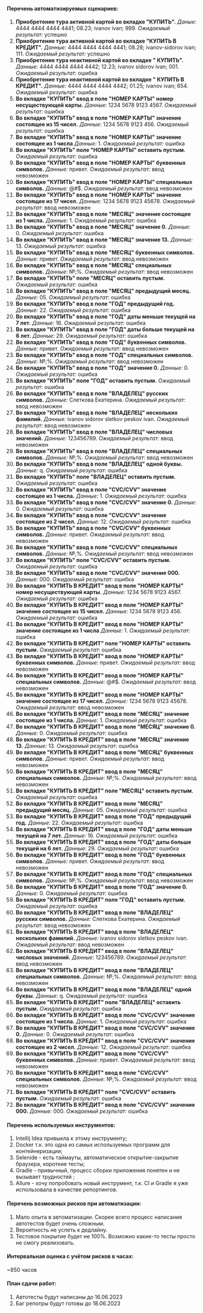 #### Перечень автоматизируемых сценариев:
1. **Приобретение тура активной картой во вкладке "КУПИТЬ".** *Даные:* 4444 4444 4444 4441; 08.23; ivanov ivan; 999. *Ожидаемый результат:* успешно
2. **Приобретение тура активной картой во вкладке "КУПИТЬ В КРЕДИТ".** *Данные:* 4444 4444 4444 4441; 08.28; ivanov-sidorov ivan; 111. *Ожидаемый результат:* успешно
3. **Приобретение тура неактивной картой во вкладке " КУПИТЬ".** *Данные:* 4444 4444 4444 4442; 12.23; ivanov sidorov ivan; 001. *Ожидаемый результат:* ошибка
4. **Приобретение тура неактивной картой во вкладке " КУПИТЬ В КРЕДИТ".** *Данные:* 4444 4444 4444 4442; 01.25; ivanov ivan; 654. *Ожидаемый результат:* ошибка
5. **Во вкладке "КУПИТЬ" ввод в поле "НОМЕР КАРТЫ" номер несуществующей карты.** *Данные:* 1234 5678 9123 4567. *Ожидаемый результат:* ошибка
6. **Во вкладке "КУПИТЬ" ввод в поле "НОМЕР КАРТЫ" значение состоящее из 15 чисел.** *Данные:* 1234 5678 9123 456. *Ожидаемый результат:* ошибка
7. **Во вкладке "КУПИТЬ" ввод в поле "НОМЕР КАРТЫ" значение состоящее из 1 числа** *Данные:* 1. *Ожидаемый результат:* ошибка
8. **Во вкладке "КУПИТЬ" поле "НОМЕР КАРТЫ" оставить пустым.** *Ожидаемый результат:* ошибка
9. **Во вкладке "КУПИТЬ" ввод в поле "НОМЕР КАРТЫ" буквенных символов.** *Данные:* привет. *Ожидаемый результат:* ввод невозможен
10. **Во вкладке "КУПИТЬ" ввод в поле "НОМЕР КАРТЫ" специальных символов.** *Данные:* @#$. *Ожидаемый результат:* ввод невозможен
11. **Во вкладке "КУПИТЬ" ввод в поле "НОМЕР КАРТЫ" значение состоящее из 17 чисел.** *Данные:* 1234 5678 9123 45678. *Ожидаемый результат:* ввод невозможен
12. **Во вкладке "КУПИТЬ" ввод в поле "МЕСЯЦ" значение состоящее из 1 числа.** *Данные:* 1. *Ожидаемый результат:* ошибка
13. **Во вкладке "КУПИТЬ" ввод в поле "МЕСЯЦ" значение 0.** *Данные:* 0. *Ожидаемый результат:* ошибка
14. **Во вкладке "КУПИТЬ" ввод в поле "МЕСЯЦ" значение 13.** *Данные:* 13. *Ожидаемый результат:* ошибка
15. **Во вкладке "КУПИТЬ" ввод в поле "МЕСЯЦ" буквенных символов.** *Данные:* привет. *Ожидаемый результат:* ввод невозможен
16. **Во вкладке "КУПИТЬ" ввод в поле "МЕСЯЦ" специальных символов.** *Данные:* №;%. *Ожидаемый результат:* ввод невозможен
17. **Во вкладке "КУПИТЬ" поле "МЕСЯЦ" оставить пустым.** *Ожидаемый результат:* ошибка
18. **Во вкладке "КУПИТЬ" ввод в поле "МЕСЯЦ" предыдущий месяц.** *Данные:* 05. *Ожидаемый результат:* ошибка
19. **Во вкладке "КУПИТЬ" ввод в поле "ГОД" предыдущий год.** *Данные:* 22. *Ожидаемый результат:* ошибка
20. **Во вкладке "КУПИТЬ" ввод в поле "ГОД" даты меньше текущей на 7 лет.** *Данные:* 16. *Ожидаемый результат:* ошибка
21. **Во вкладке "КУПИТЬ" ввод в поле "ГОД" даты больше текущей на 6 лет.** *Данные:* 29. *Ожидаемый результат:* ошибка
22. **Во вкладке "КУПИТЬ" ввод в поле "ГОД" буквенных символов.** *Данные:* привет. *Ожидаемый результат:* ввод невозможен
23. **Во вкладке "КУПИТЬ" ввод в поле "ГОД" специальных символов.** *Данные:* №;%. *Ожидаемый результат:* ввод невозможен
24. **Во вкладке "КУПИТЬ" ввод в поле "ГОД" значение 0.** *Данные:* 0. *Ожидаемый результат:* ошибка
25. **Во вкладке "КУПИТЬ" поле "ГОД" оставить пустым.** *Ожидаемый результат:* ошибка
26. **Во вкладке "КУПИТЬ" ввод в поле "ВЛАДЕЛЕЦ" русских символов.** *Данные:* Слеткова Екатерина. *Ожидаемый результат:* ввод невозможен
27. **Во вкладке "КУПИТЬ" ввод в поле "ВЛАДЕЛЕЦ" нескольких фамилий.** *Данные:* ivanov sidorov sletkov peskov ivan. *Ожидаемый результат:* ввод невозможен
28. **Во вкладке "КУПИТЬ" ввод в поле "ВЛАДЕЛЕЦ" числовых значений.** *Данные:* 123456789. *Ожидаемый результат:* ввод невозможен
29. **Во вкладке "КУПИТЬ" ввод в поле "ВЛАДЕЛЕЦ" специальных символов.** *Данные:* №;%. *Ожидаемый результат:* ввод невозможен
30. **Во вкладке "КУПИТЬ" ввод в поле "ВЛАДЕЛЕЦ" одной буквы.** *Данные:* q. *Ожидаемый результат:* ошибка
31. **Во вкладке "КУПИТЬ" поле "ВЛАДЕЛЕЦ" оставить пустым.** *Ожидаемый результат:* ошибка
32. **Во вкладке "КУПИТЬ" ввод в поле "CVC/CVV" значение состоящее из 1 числа.** *Данные:* 1. *Ожидаемый результат:* ошибка
33. **Во вкладке "КУПИТЬ" ввод в поле "CVC/CVV" значение 0.** *Данные:* 0. *Ожидаемый результат:* ошибка
34. **Во вкладке "КУПИТЬ" ввод в поле "CVC/CVV" значение состоящее из 2 чисел.** *Данные:* 12. *Ожидаемый результат:* ошибка
35. **Во вкладке "КУПИТЬ" ввод в поле "CVC/CVV" буквенных символов.** *Данные:* привет. *Ожидаемый результат:* ввод невозможен
36. **Во вкладке "КУПИТЬ" ввод в поле "CVC/CVV" специальных символов.** *Данные:* №;%. *Ожидаемый результат:* ввод невозможен
37. **Во вкладке "КУПИТЬ" поле "CVC/CVV" оставить пустым.** *Ожидаемый результат:* ошибка
38. **Во вкладке "КУПИТЬ" ввод в поле "CVC/CVV" значение 000.** *Данные:* 000. *Ожидаемый результат:* ошибка
39. **Во вкладке "КУПИТЬ В КРЕДИТ" ввод в поле "НОМЕР КАРТЫ" номер несуществующей карты.** *Данные:* 1234 5678 9123 4567. *Ожидаемый результат:* ошибка
40. **Во вкладке "КУПИТЬ В КРЕДИТ" ввод в поле "НОМЕР КАРТЫ" значение состоящее из 15 чисел.** *Данные:* 1234 5678 9123 456. *Ожидаемый результат:* ошибка
41. **Во вкладке "КУПИТЬ В КРЕДИТ" ввод в поле "НОМЕР КАРТЫ" значение состоящее из 1 числа** *Данные:* 1. *Ожидаемый результат:* ошибка
42. **Во вкладке "КУПИТЬ В КРЕДИТ" поле "НОМЕР КАРТЫ" оставить пустым.** *Ожидаемый результат:* ошибка
43. **Во вкладке "КУПИТЬ В КРЕДИТ" ввод в поле "НОМЕР КАРТЫ" буквенных символов.** *Данные:* привет. *Ожидаемый результат:* ввод невозможен
44. **Во вкладке "КУПИТЬ В КРЕДИТ" ввод в поле "НОМЕР КАРТЫ" специальных символов.** *Данные:* @#$. *Ожидаемый результат:* ввод невозможен
45. **Во вкладке "КУПИТЬ В КРЕДИТ" ввод в поле "НОМЕР КАРТЫ" значение состоящее из 17 чисел.** *Данные:* 1234 5678 9123 45678. *Ожидаемый результат:* ввод невозможен
46. **Во вкладке "КУПИТЬ В КРЕДИТ" ввод в поле "МЕСЯЦ" значение состоящее из 1 числа.** *Данные:* 1. *Ожидаемый результат:* ошибка
47. **Во вкладке "КУПИТЬ В КРЕДИТ" ввод в поле "МЕСЯЦ" значение 0.** *Данные:* 0. *Ожидаемый результат:* ошибка
48. **Во вкладке "КУПИТЬ В КРЕДИТ" ввод в поле "МЕСЯЦ" значение 13.** *Данные:* 13. *Ожидаемый результат:* ошибка
49. **Во вкладке "КУПИТЬ В КРЕДИТ" ввод в поле "МЕСЯЦ" буквенных символов.** *Данные:* привет. *Ожидаемый результат:* ввод невозможен
50. **Во вкладке "КУПИТЬ В КРЕДИТ" ввод в поле "МЕСЯЦ" специальных символов.** *Данные:* №;%. *Ожидаемый результат:* ввод невозможен
51. **Во вкладке "КУПИТЬ В КРЕДИТ" поле "МЕСЯЦ" оставить пустым.** *Ожидаемый результат:* ошибка
52. **Во вкладке "КУПИТЬ В КРЕДИТ" ввод в поле "МЕСЯЦ" предыдущий месяц.** *Данные:* 05. *Ожидаемый результат:* ошибка
53. **Во вкладке "КУПИТЬ В КРЕДИТ" ввод в поле "ГОД" предыдущий год.** *Данные:* 22. *Ожидаемый результат:* ошибка
54. **Во вкладке "КУПИТЬ В КРЕДИТ" ввод в поле "ГОД" даты меньше текущей на 7 лет.** *Данные:* 16. *Ожидаемый результат:* ошибка
55. **Во вкладке "КУПИТЬ В КРЕДИТ" ввод в поле "ГОД" даты больше текущей на 6 лет.** *Данные:* 29. *Ожидаемый результат:* ошибка
56. **Во вкладке "КУПИТЬ В КРЕДИТ" ввод в поле "ГОД" буквенных символов.** *Данные:* привет. *Ожидаемый результат:* ввод невозможен
57. **Во вкладке "КУПИТЬ В КРЕДИТ" ввод в поле "ГОД" специальных символов.** *Данные:* №;%. *Ожидаемый результат:* ввод невозможен
58. **Во вкладке "КУПИТЬ В КРЕДИТ" ввод в поле "ГОД" значение 0.** *Данные:* 0. *Ожидаемый результат:* ошибка
59. **Во вкладке "КУПИТЬ В КРЕДИТ" поле "ГОД" оставить пустым.** *Ожидаемый результат:* ошибка
60. **Во вкладке "КУПИТЬ В КРЕДИТ" ввод в поле "ВЛАДЕЛЕЦ" русских символов.** *Данные:* Слеткова Екатерина. *Ожидаемый результат:* ввод невозможен
61. **Во вкладке "КУПИТЬ В КРЕДИТ" ввод в поле "ВЛАДЕЛЕЦ" нескольких фамилий.** *Данные:* ivanov sidorov sletkov peskov ivan. *Ожидаемый результат:* ввод невозможен
62. **Во вкладке "КУПИТЬ В КРЕДИТ" ввод в поле "ВЛАДЕЛЕЦ" числовых значений.** *Данные:* 123456789. *Ожидаемый результат:* ввод невозможен
63. **Во вкладке "КУПИТЬ В КРЕДИТ" ввод в поле "ВЛАДЕЛЕЦ" специальных символов.** *Данные:* №;%. *Ожидаемый результат:* ввод невозможен
64. **Во вкладке "КУПИТЬ В КРЕДИТ" ввод в поле "ВЛАДЕЛЕЦ" одной буквы.** *Данные:* q. *Ожидаемый результат:* ошибка
65. **Во вкладке "КУПИТЬ В КРЕДИТ" поле "ВЛАДЕЛЕЦ" оставить пустым.** *Ожидаемый результат:* ошибка
66. **Во вкладке "КУПИТЬ В КРЕДИТ" ввод в поле "CVC/CVV" значение состоящее из 1 числа.** *Данные:* 1. *Ожидаемый результат:* ошибка
67. **Во вкладке "КУПИТЬ В КРЕДИТ" ввод в поле "CVC/CVV" значение 0.** *Данные:* 0. *Ожидаемый результат:* ошибка
68. **Во вкладке "КУПИТЬ В КРЕДИТ" ввод в поле "CVC/CVV" значение состоящее из 2 чисел.** *Данные:* 12. *Ожидаемый результат:* ошибка
69. **Во вкладке "КУПИТЬ В КРЕДИТ" ввод в поле "CVC/CVV" буквенных символов.** *Данные:* привет. *Ожидаемый результат:* ввод невозможен
70. **Во вкладке "КУПИТЬ В КРЕДИТ" ввод в поле "CVC/CVV" специальных символов.** *Данные:* №;%. *Ожидаемый результат:* ввод невозможен
71. **Во вкладке "КУПИТЬ В КРЕДИТ" поле "CVC/CVV" оставить пустым.** *Ожидаемый результат:* ошибка
72. **Во вкладке "КУПИТЬ В КРЕДИТ" ввод в поле "CVC/CVV" значение 000.** *Данные:* 000. *Ожидаемый результат:* ошибка
#### Перечень используемых инструментов:
1. Intellij Idea привыкла к этому инструменту; 
2. Docker т.к. это одна из самых используемых программ для контейнеризации; 
3. Selenide - есть таймауты, автоматическое открытие-закрытие браузера, короткие тесты; 
4. Gradle - привычный, процесс сборки приложения понятен и не вызывает трудностей ; 
5. Allure - хочу попробовать новый инструмент, т.к. CI и Gradle я уже использовала в качестве репортингов. 

#### Перечень возможных рисков при автоматизации:
1. Мало опыта в автоматизации. Скорее всего процесс написания автотестов будет очень сложным.
2. Вероятность не успеть к дедлайну.
3. Тестовое покрытие будет не 100%. Возможно какие-то тесты просто не смогу реализовать.

#### Интервальная оценка с учётом рисков в часах:
~850 часов

#### План сдачи работ:
1. Автотесты будут написаны до 16.06.2023
2. Баг репотры будут готовы до 18.06.2023
